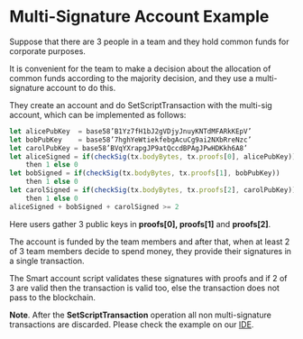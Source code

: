 # Multi-Signature Account Example

Suppose that there are 3 people in a team and they hold common funds for corporate purposes.

It is convenient for the team to make a decision about the allocation of common funds according to the majority decision, and they use a multi-signature account to do this.

They create an account and do SetScriptTransaction with the multi-sig account, which can be implemented as follows:

```js
let alicePubKey  = base58’B1Yz7fH1bJ2gVDjyJnuyKNTdMFARkKEpV’
let bobPubKey    = base58’7hghYeWtiekfebgAcuCg9ai2NXbRreNzc’
let carolPubKey = base58’BVqYXrapgJP9atQccdBPAgJPwHDKkh6A8’
let aliceSigned = if(checkSig(tx.bodyBytes, tx.proofs[0], alicePubKey))
    then 1 else 0
let bobSigned = if(checkSig(tx.bodyBytes, tx.proofs[1], bobPubKey))
    then 1 else 0
let carolSigned = if(checkSig(tx.bodyBytes, tx.proofs[2], carolPubKey))
    then 1 else 0
aliceSigned + bobSigned + carolSigned >= 2
```

Here users gather 3 public keys in **proofs[0], proofs[1]** and **proofs[2]**.

The account is funded by the team members and after that, when at least 2 of 3 team members decide to spend money, they provide their signatures in a single transaction.

The Smart account script validates these signatures with proofs and if 2 of 3 are valid then the transaction is valid too, else the transaction does not pass to the blockchain.

**Note**.  After the **SetScriptTransaction** operation all non multi-signature transactions are discarded. Please check the example on our [IDE](https://ide.wavesplatform.com/).

